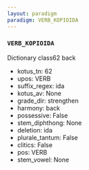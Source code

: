 ```yaml
---
layout: paradigm
paradigm: VERB_KOPIOIDA
---
```

### ` VERB_KOPIOIDA `

Dictionary class62 back
* kotus_tn: 62
* upos: VERB
* suffix_regex: ida
* kotus_av: None
* grade_dir: strengthen
* harmony: back
* possessive: False
* stem_diphthong: None
* deletion: ida
* plurale_tantum: False
* clitics: False
* pos: VERB
* stem_vowel: None
